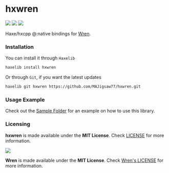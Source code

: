 # hxwren

![](https://img.shields.io/github/repo-size/MAJigsaw77/hxwren) ![](https://badgen.net/github/open-issues/MAJigsaw77/hxwren) ![](https://badgen.net/badge/license/MIT/green)

Haxe/hxcpp @:native bindings for [Wren](https://github.com/wren-lang/wren).

### Installation

You can install it through `Haxelib`
```bash
haxelib install hxwren
```
Or through `Git`, if you want the latest updates
```bash
haxelib git hxwren https://github.com/MAJigsaw77/hxwren.git
```

### Usage Example

Check out the [Sample Folder](sample/) for an example on how to use this library.

### Licensing

**hxwren** is made available under the **MIT License**. Check [LICENSE](./LICENSE) for more information.

![](https://avatars.githubusercontent.com/u/45213573?s=200&v=4)

**Wren** is made available under the **MIT License**. Check [Wren's LICENSE](https://github.com/wren-lang/wren/blob/main/LICENSE) for more information.

